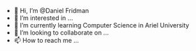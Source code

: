 - 👋 Hi, I’m @Daniel Fridman
- 👀 I’m interested in ...
- 🌱 I’m currently learning Computer Science in Ariel University
- 💞️ I’m looking to collaborate on ...
- 📫 How to reach me ...

<!---
dani4655/dani4655 is a ✨ special ✨ repository because its `README.md` (this file) appears on your GitHub profile.
You can click the Preview link to take a look at your changes.
--->
